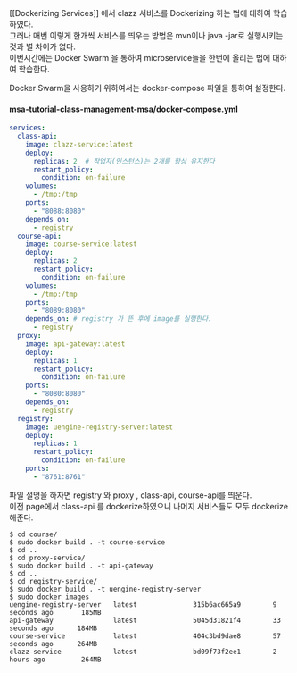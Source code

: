 [[Dockerizing Services]] 에서 clazz 서비스를 Dockerizing 하는 법에 대하여 학습하였다.  
그러나 매번 이렇게 한개씩 서비스를 띄우는 방법은 mvn이나 java -jar로 실행시키는 것과 별 차이가 없다.  
이번시간에는 Docker Swarm 을 통하여 microservice들을 한번에 올리는 법에 대하여 학습한다.  

Docker Swarm을 사용하기 위하여서는 docker-compose 파일을 통하여 설정한다.  
#### msa-tutorial-class-management-msa/docker-compose.yml
```yml
services:
  class-api:
    image: clazz-service:latest
    deploy:
      replicas: 2  # 작업자(인스턴스)는 2개를 항상 유지한다
      restart_policy:
        condition: on-failure
    volumes:
      - /tmp:/tmp
    ports:
      - "8088:8080"
    depends_on:
      - registry
  course-api:
    image: course-service:latest
    deploy:
      replicas: 2
      restart_policy:
        condition: on-failure
    volumes:
      - /tmp:/tmp
    ports:
      - "8089:8080"
    depends_on: # registry 가 뜬 후에 image를 실행한다.
      - registry
  proxy:
    image: api-gateway:latest
    deploy:
      replicas: 1
      restart_policy:
        condition: on-failure
    ports:
      - "8080:8080"
    depends_on:
      - registry
  registry:
    image: uengine-registry-server:latest
    deploy:
      replicas: 1
      restart_policy:
        condition: on-failure
    ports:
      - "8761:8761"
```
파일 설명을 하자면 registry 와 proxy , class-api, course-api를 띄운다.  
이전 page에서 class-api 를 dockerize하였으니 나머지 서비스들도 모두 dockerize 해준다.  
```
$ cd course/
$ sudo docker build . -t course-service
$ cd ..
$ cd proxy-service/
$ sudo docker build . -t api-gateway
$ cd ..
$ cd registry-service/
$ sudo docker build . -t uengine-registry-server
$ sudo docker images
uengine-registry-server   latest              315b6ac665a9        9 seconds ago       185MB
api-gateway               latest              5045d31821f4        33 seconds ago      184MB
course-service            latest              404c3bd9dae8        57 seconds ago      264MB
clazz-service             latest              bd09f73f2ee1        2 hours ago         264MB
```